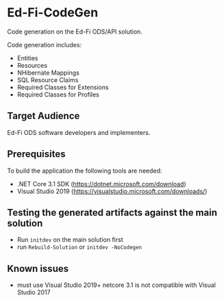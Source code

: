 # Ed-Fi-CodeGen
Code generation on the Ed-Fi ODS/API solution.

Code generation includes:
* Entities
* Resources
* NHibernate Mappings
* SQL Resource Claims
* Required Classes for Extensions
* Required Classes for Profiles

## Target Audience
Ed-Fi ODS software developers and implementers.

## Prerequisites
To build the application the following tools are needed:
* .NET Core 3.1 SDK (https://dotnet.microsoft.com/download)
* Visual Studio 2019 (https://visualstudio.microsoft.com/downloads/)

## Testing the generated artifacts against the main solution
* Run `initdev` on the main solution first
* run `Rebuild-Solution` or `initdev -NoCodegen`

## Known issues
* must use Visual Studio 2019+ netcore 3.1 is not compatible with Visual Studio 2017
